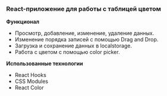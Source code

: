 ### React-приложение для работы с таблицей цветом

**Функционал**

- Просмотр, добавление, изменение, удаление данных.
- Изменение порядка записей с помощью Drag and Drop.
- Загрузка и сохранение данных в localstorage.
- Работа с цветом с помощью color picker.

**Использованные технологии**

- React Hooks
- CSS Modules
- React Color
